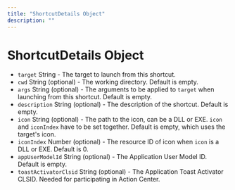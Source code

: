 ```yaml
---
title: "ShortcutDetails Object"
description: ""
---
```


# ShortcutDetails Object

* `target` String - The target to launch from this shortcut.
* `cwd` String (optional) - The working directory. Default is empty.
* `args` String (optional) - The arguments to be applied to `target` when
launching from this shortcut. Default is empty.
* `description` String (optional) - The description of the shortcut. Default
is empty.
* `icon` String (optional) - The path to the icon, can be a DLL or EXE. `icon`
and `iconIndex` have to be set together. Default is empty, which uses the
target's icon.
* `iconIndex` Number (optional) - The resource ID of icon when `icon` is a
DLL or EXE. Default is 0.
* `appUserModelId` String (optional) - The Application User Model ID. Default
is empty.
* `toastActivatorClsid` String (optional) - The Application Toast Activator CLSID. Needed
for participating in Action Center.
